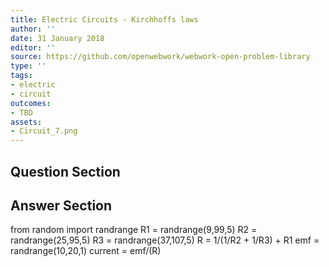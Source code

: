 ```yaml
---
title: Electric Circuits - Kirchhoffs laws
author: ''
date: 31 January 2018
editor: ''
source: https://github.com/openwebwork/webwork-open-problem-library
type: ''
tags:
- electric
- circuit
outcomes:
- TBD
assets:
- Circuit_7.png
---
```


## Question Section 




## Answer Section

from random import randrange
R1 = randrange(9,99,5)
R2 = randrange(25,95,5)
R3 = randrange(37,107,5)
R = 1/(1/R2 + 1/R3) + R1
emf = randrange(10,20,1)
current = emf/(R)